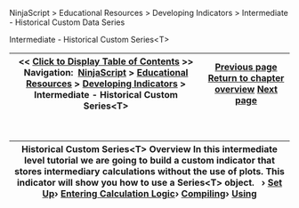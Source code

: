 ﻿


NinjaScript \> Educational Resources \> Developing Indicators \> Intermediate \- Historical Custom Data Series






















Intermediate \- Historical Custom Series\<T\>







| \<\< [Click to Display Table of Contents](intermediate_-_historical_cust.md) \>\> **Navigation:**     [NinjaScript](ninjascript.md) \> [Educational Resources](educational_resources.md) \> [Developing Indicators](developing_indicators.md) \> Intermediate \- Historical Custom Series\<T\> | [Previous page](using5.md) [Return to chapter overview](developing_indicators.md) [Next page](set_up7.md) |
| --- | --- |











 




| Historical Custom Series\<T\> Overview In this intermediate level tutorial we are going to build a custom indicator that stores intermediary calculations without the use of plots. This indicator will show you how to use a Series\<T\> object.   › [Set Up](set_up7.md)› [Entering Calculation Logic](entering_calculation_logic4.md)› [Compiling](compiling4.md)› [Using](using4.md) |
| --- |









